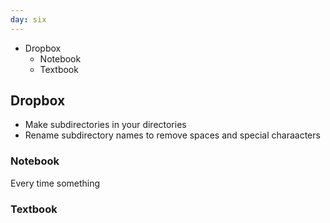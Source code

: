 ```yaml
---
day: six
---
```


- Dropbox
	- Notebook
	- Textbook

## Dropbox
- Make subdirectories in your directories
- Rename subdirectory names to remove spaces and special charaacters

### Notebook

Every time something

### Textbook
